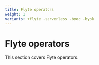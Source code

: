 ```yaml
---
title: Flyte operators
weight: 1
variants: +flyte -serverless -byoc -byok
---
```


# Flyte operators

This section covers Flyte operators.